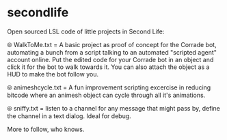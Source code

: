 # secondlife

Open sourced LSL code of little projects in Second Life:

⦾ WalkToMe.txt = A basic project as proof of concept for the Corrade bot, automating a bunch from a script talking to an automated "scripted agent" account online. Put the edited code for your Corrade bot in an object and click it for the bot to walk towards it. You can also attach the object as a HUD to make the bot follow you.

⦾ animeshcycle.txt = A fun improvement scripting excercise in reducing bitcode where an animesh object can cycle through all it's animations.

⦾ sniffy.txt = listen to a channel for any message that might pass by, define the channel in a text dialog. Ideal for debug.

More to follow, who knows.
